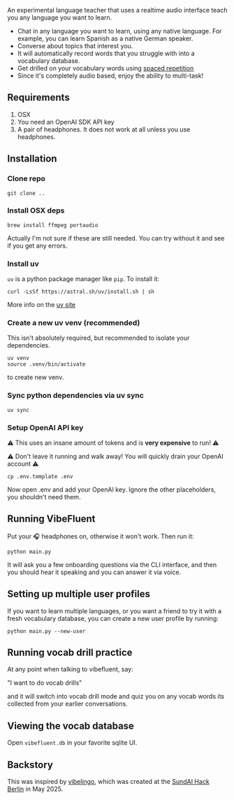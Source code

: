 
An experimental language teacher that uses a realtime audio interface teach you any language you want to learn.

* Chat in any language you want to learn, using any native language.  For example, you can learn Spanish as a native German speaker.
* Converse about topics that interest you.
* It will automatically record words that you struggle with into a vocabulary database.
* Get drilled on your vocabulary words using [spaced repetition](https://en.wikipedia.org/wiki/Spaced_repetition#:~:text=Spaced%20repetition%20is%20an%20evidence,exploit%20the%20psychological%20spacing%20effect.)
* Since it's completely audio based, enjoy the ability to multi-task!  

## Requirements

1. OSX
2. You need an OpenAI SDK API key
3. A pair of headphones.  It does not work at all unless you use headphones.

## Installation

### Clone repo

```
git clone ..
```

### Install OSX deps

```
brew install ffmpeg portaudio
```

Actually I'm not sure if these are still needed.  You can try without it and see if you get any errors.

### Install uv

`uv` is a python package manager like `pip`.  To install it:

```
curl -LsSf https://astral.sh/uv/install.sh | sh
```

More info on the [uv site](https://docs.astral.sh/uv/getting-started/installation/)

### Create a new uv venv (recommended)

This isn't absolutely required, but recommended to isolate your dependencies.

```
uv venv
source .venv/bin/activate
``` 

to create new venv.

### Sync python dependencies via uv sync

```
uv sync
```

### Setup OpenAI API key

⚠️ This uses an insane amount of tokens and is **very expensive** to run! ⚠️ 

⚠️ Don't leave it running and walk away!  You will quickly drain your OpenAI account ⚠️ 

```
cp .env.template .env
```

Now open .env and add your OpenAI key.  Ignore the other placeholders, you shouldn't need them.


## Running VibeFluent

Put your 🎧 headphones on, otherwise it won't work.  Then run it:

```
python main.py
```

It will ask you a few onboarding questions via the CLI interface, and then you should hear it speaking and you can answer it via voice.

## Setting up multiple user profiles

If you want to learn multiple languages, or you want a friend to try it with a fresh vocabulary database, you can create a new user profile by running:

```
python main.py --new-user
```

## Running vocab drill practice

At any point when talking to vibefluent, say:

"I want to do vocab drills"

and it will switch into vocab drill mode and quiz you on any vocab words its collected from your earlier conversations.

## Viewing the vocab database

Open `vibefluent.db` in your favorite sqlite UI.

## Backstory

This was inspired by [vibelingo](https://github.com/tleyden/vibelingo), which was created at the [SundAI Hack Berlin](https://lu.ma/lhzjraav) in May 2025.
